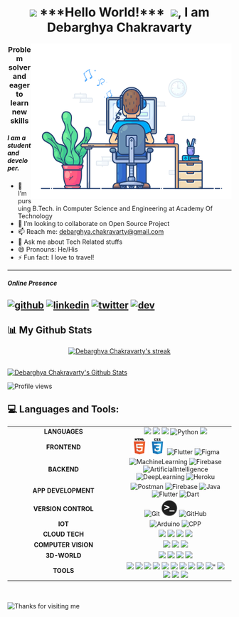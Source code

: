 <!--### Hi there 👋-->

<!--
**Deba951/Deba951** is a ✨ _special_ ✨ repository because its `README.md` (this file) appears on your GitHub profile.

Here are some ideas to get you started:

- 🔭 I’m currently working on ...
- 🌱 I’m currently learning ...
- 👯 I’m looking to collaborate on ...
- 🤔 I’m looking for help with ...
- 💬 Ask me about ...
- 📫 How to reach me: ...
- 😄 Pronouns: ...
- ⚡ Fun fact: ...
-->

<h1 align="center"> <img src="https://github.com/TheDudeThatCode/TheDudeThatCode/blob/master/Assets/Hi.gif" width="29px"> ***Hello World!*** &nbsp;<img src="https://github.com/TheDudeThatCode/TheDudeThatCode/blob/master/Assets/Earth.gif" width="24px">,  I am Debarghya Chakravarty </h1>

<img align="right" src="https://github.com/Deba951/Deba951/blob/main/developer.gif" alt="Hola Coders" width="450" height="350"/>

<h3 align="center">Problem solver and eager to learn new skills</h3>


##### I am a student and developer.


- 🌱 I’m pursuing B.Tech. in Computer Science and Engineering at Academy Of Technology 
- 👯 I’m looking to collaborate on Open Source Project
- 📫 Reach me: debarghya.chakravarty@gmail.com
- 💬 Ask me about Tech Related stuffs
- 😄 Pronouns: He/His
- ⚡ Fun fact: I love to travel!

 
---


##### Online Presence
[<img src='https://cdn.jsdelivr.net/npm/simple-icons@3.0.1/icons/github.svg' alt='github' height='40'>](https://github.com/Deba951)  [<img src='https://cdn.jsdelivr.net/npm/simple-icons@3.0.1/icons/linkedin.svg' alt='linkedin' height='40'>](https://www.linkedin.com/in/debarghya-chakravarty-5a2563238/) [<img src='https://cdn.jsdelivr.net/npm/simple-icons@3.0.1/icons/twitter.svg' alt='twitter' height='40'>](https://twitter.com/alphadc_27)   [<img src='https://cdn.jsdelivr.net/npm/simple-icons@3.0.1/icons/dev-dot-to.svg' alt='dev' height='40'>](https://dev.to/deba951)
---

## 📊 My Github Stats
<p align="center">
    <a href="https://github.com/Deba951/github-readme-streak-stats">
        <img title="🔥 Get streak stats for your profile at git.io/streak-stats" alt="Debarghya Chakravarty's streak" src="https://github-readme-streak-stats.herokuapp.com/?user=Deba951&theme=black-ice&hide_border=true&stroke=0000&background=060A0CD0"/> </a></p>
 <br/>
    <a href="https://github.com/Deba951/github-readme-stats"><img alt="Debarghya Chakravarty's Github Stats" src="https://github-readme-stats.vercel.app/api?username=Deba951&show_icons=true&count_private=true&theme=react&hide_border=true&bg_color=0D1117" /></a>
<br/>
	

![Profile views](https://gpvc.arturio.dev/Deba951)
  
  

  ## 💻 Languages and Tools:

<table width="100%">  
<tr align="center">  
  
<td width="545"><strong>LANGUAGES</strong></td>  
<td width="466">
	<img width="36px"src="https://img.icons8.com/color/96/000000/c-plus-plus-logo.png"/>
	<img width="36px" src="https://img.icons8.com/color/96/000000/c-programming.png"/>
  <img width="36px"  src="https://img.icons8.com/color/128/000000/java-coffee-cup-logo.png"/>
	<img width="36px" src="https://img.icons8.com/color/48/000000/python.png" alt="Python"/>
	<img width="36px" src="https://img.icons8.com/color/48/000000/dart.png"/>
</td>  
</tr>  
  
<tr align="center">  
<td width="50%"><strong>FRONTEND</strong></td>  
<td width="50%">
	<img alt="HTML5" width="36px" src="https://raw.githubusercontent.com/github/explore/80688e429a7d4ef2fca1e82350fe8e3517d3494d/topics/html/html.png" />
	<img alt="CSS3" width="36px" src="https://raw.githubusercontent.com/github/explore/80688e429a7d4ef2fca1e82350fe8e3517d3494d/topics/css/css.png" />
  	<img alt="Flutter" width="36px" src="https://img.icons8.com/color/96/000000/flutter.png"/>
  <img alt="Figma" width="70px" src="https://cdn.mos.cms.futurecdn.net/mHzNZqeArjYfD2NoJLu9Ag-1920-80.jpg.webp" />
</td>  
</tr>  
  
<tr align="center">  
<td width="50%"><strong>BACKEND</strong></td>  
<td width="50%">
	<img alt="MachineLearning" width="36px" src="https://static.thenounproject.com/png/2010152-200.png"/>
	<img alt="Firebase" width="36px" src="https://img.icons8.com/color/48/000000/google-firebase-console.png"/>
  <img alt="ArtificialIntelligence" width="36px" src="https://pustakatekno.com/wp-content/uploads/2021/04/AI-2.jpg"/>
  <img alt="DeepLearning" width="36px" src="https://static.thenounproject.com/png/2424485-200.png"/>
  <img alt="Heroku" width="36px" src="https://img.icons8.com/color/48/000000/heroku.png"/>
</td>  
</tr>  
  
<tr align="center">  
<td width="50%"><strong>APP DEVELOPMENT</strong></td>  
<td width="50%">
  <img alt="Postman" width="36px"  src="https://img.icons8.com/fluent/50/000000/android-os.png"/>
	<img alt="Firebase" width="36px" src="https://img.icons8.com/color/48/000000/google-firebase-console.png"/>
	<img alt="Java" width="36px"  src="https://img.icons8.com/color/128/000000/java-coffee-cup-logo.png"/>
  <img alt="Flutter" width="36px" src="https://img.icons8.com/color/96/000000/flutter.png"/>
	<img alt="Dart" width="36px" src="https://img.icons8.com/color/48/000000/dart.png"/> 
</td>  
</tr>  
  
<tr align="center">  
<td width="50%"><strong>VERSION CONTROL</strong></td>  
<td width="50%">
   <img alt="Git" width="36px" src="https://img.icons8.com/color/64/000000/git.png"/>
   <img alt="Terminal" width="36px" src="https://raw.githubusercontent.com/github/explore/80688e429a7d4ef2fca1e82350fe8e3517d3494d/topics/terminal/terminal.png" />
    <img alt="GitHub" width="36px" src="https://img.icons8.com/bubbles/50/000000/github.png"/>
</td>  
</tr>  
  
<tr align="center">  
<td width="50%"><strong>IOT</strong></td>  
<td width="50%">
    <img alt="Arduino" width="36px" src="https://img.icons8.com/color/96/000000/arduino.png"/>
    <img alt="CPP" width="36px" src="https://img.icons8.com/color/36/000000/c-plus-plus-logo.png"/>
</td>  
</tr> 
  
<tr align="center">  
<td width="50%"><strong>CLOUD TECH</strong></td>  
<td width="50%">
    <img width="36px" src="https://img.icons8.com/fluent/96/000000/google-cloud.png"/>
	  <img width="36px" src="https://img.icons8.com/color/48/000000/amazon-web-services.png"/>
    <img width="36px" src="https://img.icons8.com/color/48/fa314a/azure-1.png"/>
    <img width="36px" src="https://encrypted-tbn0.gstatic.com/images?q=tbn:ANd9GcTF8sM24jeHgv93bl6jlb0_N7uHahgNHlJv4Q&usqp=CAU" />
</td>  
</tr> 
  
<tr align="center">  
<td width="50%"><strong>COMPUTER VISION</strong></td>  
<td width="50%">
	  <img width="36px" src="https://img.icons8.com/fluent/48/000000/opencv.png"/>
    <img width="36px" src="https://img.icons8.com/color/48/fa314a/tensorflow.png"/>
    <img width="36px" src="https://encrypted-tbn0.gstatic.com/images?q=tbn:ANd9GcSXey6KIC2TBXRyTrcL3lItr81G_AhxMlge2g&usqp=CAU"/>
</td>  
</tr> 
  
<tr align="center">  
<td width="50%"><strong>3D-WORLD</strong></td>  
<td width="50%">
	<img width="36px" src="https://encrypted-tbn0.gstatic.com/images?q=tbn:ANd9GcQRqp2cx5jzo1fDwRv2xd0srp5MZpVtfOxcAw&usqp=CAU"/>
    <img width="40px" src="https://1.bp.blogspot.com/-LgTa-xDiknI/X4EflN56boI/AAAAAAAAPuk/24YyKnqiGkwRS9-_9suPKkfsAwO4wHYEgCLcBGAsYHQ/s0/image9.png"/>
    <img width="36px" src="https://download.blender.org/branding/blender_logo_socket.png" />
	<img width="48px" src="https://gamingbolt.com/wp-content/uploads/2020/08/unreal-engine.jpg" />
</td>  
</tr> 
  
<tr align="center">  
<td width="50%"><strong>TOOLS</strong></td>  
<td width="50%">
  <img width="46px" src="https://1000logos.net/wp-content/uploads/2020/08/Visual-Studio-Logo.png"/>
	<img width="36px" src="https://img.icons8.com/color/48/000000/visual-studio-code-2019.png"/>
  <img width="36px" src="https://img.icons8.com/color/48/000000/pycharm.png"/>
  <img width="36px" src="https://cdn.freebiesupply.com/logos/large/2x/clion-1-logo-png-transparent.png"/>
	<img width="36px" src="https://img.icons8.com/color/48/000000/intellij-idea.png"/>
	<img width="36px" src="https://img.icons8.com/color/48/fa314a/adobe-xd.png"/>
	<img width="36px" src="https://img.icons8.com/fluent/96/fa314a/adobe-photoshop.png"/>
	<img width="36px" src="https://img.icons8.com/color/48/fa314a/ms-one-note.png"/>
	<img width="36px" src="https://img.icons8.com/nolan/50/notion.png"/>
	<img width="36px" src="https://img.icons8.com/cute-clipart/64/000000/canva.png"/>"
  <img width="40px" src="https://seeklogo.com/images/T/taskade-logo-6FBAC9A011-seeklogo.com.png"/>
  <img width="40px" src="https://1.bp.blogspot.com/-LgTa-xDiknI/X4EflN56boI/AAAAAAAAPuk/24YyKnqiGkwRS9-_9suPKkfsAwO4wHYEgCLcBGAsYHQ/s0/image9.png"/>
  <img width="36px" src="https://encrypted-tbn0.gstatic.com/images?q=tbn:ANd9GcQRqp2cx5jzo1fDwRv2xd0srp5MZpVtfOxcAw&usqp=CAU"/>
	<img width="48px" src="https://gamingbolt.com/wp-content/uploads/2020/08/unreal-engine.jpg" />
</td>  
</tr> 
  
</table>
<br/>
<br/>
  
 
<img height="120" alt="Thanks for visiting me" width="100%" src="https://raw.githubusercontent.com/BrunnerLivio/brunnerlivio/master/images/marquee.svg" style="max-width: 100%;">
